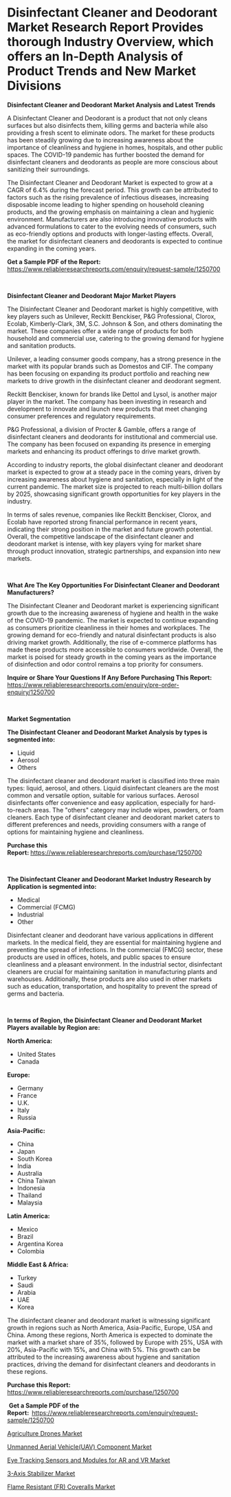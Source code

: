 <p><h1>Disinfectant Cleaner and Deodorant Market Research Report Provides thorough Industry Overview, which offers an In-Depth Analysis of Product Trends and New Market Divisions</h1></p><p><strong>Disinfectant Cleaner and Deodorant Market Analysis and Latest Trends</strong></p>
<p><p>A Disinfectant Cleaner and Deodorant is a product that not only cleans surfaces but also disinfects them, killing germs and bacteria while also providing a fresh scent to eliminate odors. The market for these products has been steadily growing due to increasing awareness about the importance of cleanliness and hygiene in homes, hospitals, and other public spaces. The COVID-19 pandemic has further boosted the demand for disinfectant cleaners and deodorants as people are more conscious about sanitizing their surroundings.</p><p>The Disinfectant Cleaner and Deodorant Market is expected to grow at a CAGR of 6.4% during the forecast period. This growth can be attributed to factors such as the rising prevalence of infectious diseases, increasing disposable income leading to higher spending on household cleaning products, and the growing emphasis on maintaining a clean and hygienic environment. Manufacturers are also introducing innovative products with advanced formulations to cater to the evolving needs of consumers, such as eco-friendly options and products with longer-lasting effects. Overall, the market for disinfectant cleaners and deodorants is expected to continue expanding in the coming years.</p></p>
<p><strong>Get a Sample PDF of the Report:&nbsp;</strong> <a href="https://www.reliableresearchreports.com/enquiry/request-sample/1250700">https://www.reliableresearchreports.com/enquiry/request-sample/1250700</a></p>
<p>&nbsp;</p>
<p><strong>Disinfectant Cleaner and Deodorant Major Market Players</strong></p>
<p><p>The Disinfectant Cleaner and Deodorant market is highly competitive, with key players such as Unilever, Reckitt Benckiser, P&G Professional, Clorox, Ecolab, Kimberly-Clark, 3M, S.C. Johnson & Son, and others dominating the market. These companies offer a wide range of products for both household and commercial use, catering to the growing demand for hygiene and sanitation products.</p><p>Unilever, a leading consumer goods company, has a strong presence in the market with its popular brands such as Domestos and CIF. The company has been focusing on expanding its product portfolio and reaching new markets to drive growth in the disinfectant cleaner and deodorant segment.</p><p>Reckitt Benckiser, known for brands like Dettol and Lysol, is another major player in the market. The company has been investing in research and development to innovate and launch new products that meet changing consumer preferences and regulatory requirements.</p><p>P&G Professional, a division of Procter & Gamble, offers a range of disinfectant cleaners and deodorants for institutional and commercial use. The company has been focused on expanding its presence in emerging markets and enhancing its product offerings to drive market growth.</p><p>According to industry reports, the global disinfectant cleaner and deodorant market is expected to grow at a steady pace in the coming years, driven by increasing awareness about hygiene and sanitation, especially in light of the current pandemic. The market size is projected to reach multi-billion dollars by 2025, showcasing significant growth opportunities for key players in the industry.</p><p>In terms of sales revenue, companies like Reckitt Benckiser, Clorox, and Ecolab have reported strong financial performance in recent years, indicating their strong position in the market and future growth potential. Overall, the competitive landscape of the disinfectant cleaner and deodorant market is intense, with key players vying for market share through product innovation, strategic partnerships, and expansion into new markets.</p></p>
<p>&nbsp;</p>
<p><strong>What Are The Key Opportunities For Disinfectant Cleaner and Deodorant Manufacturers?</strong></p>
<p><p>The Disinfectant Cleaner and Deodorant market is experiencing significant growth due to the increasing awareness of hygiene and health in the wake of the COVID-19 pandemic. The market is expected to continue expanding as consumers prioritize cleanliness in their homes and workplaces. The growing demand for eco-friendly and natural disinfectant products is also driving market growth. Additionally, the rise of e-commerce platforms has made these products more accessible to consumers worldwide. Overall, the market is poised for steady growth in the coming years as the importance of disinfection and odor control remains a top priority for consumers.</p></p>
<p><strong>Inquire or Share Your Questions If Any Before Purchasing This Report:</strong> <a href="https://www.reliableresearchreports.com/enquiry/pre-order-enquiry/1250700">https://www.reliableresearchreports.com/enquiry/pre-order-enquiry/1250700</a></p>
<p>&nbsp;</p>
<p><strong>Market Segmentation</strong></p>
<p><strong>The Disinfectant Cleaner and Deodorant Market Analysis by types is segmented into:</strong></p>
<p><ul><li>Liquid</li><li>Aerosol</li><li>Others</li></ul></p>
<p><p>The disinfectant cleaner and deodorant market is classified into three main types: liquid, aerosol, and others. Liquid disinfectant cleaners are the most common and versatile option, suitable for various surfaces. Aerosol disinfectants offer convenience and easy application, especially for hard-to-reach areas. The "others" category may include wipes, powders, or foam cleaners. Each type of disinfectant cleaner and deodorant market caters to different preferences and needs, providing consumers with a range of options for maintaining hygiene and cleanliness.</p></p>
<p><strong>Purchase this Report:&nbsp;</strong><a href="https://www.reliableresearchreports.com/purchase/1250700">https://www.reliableresearchreports.com/purchase/1250700</a></p>
<p>&nbsp;</p>
<p><strong>The Disinfectant Cleaner and Deodorant Market Industry Research by Application is segmented into:</strong></p>
<p><ul><li>Medical</li><li>Commercial (FCMG)</li><li>Industrial</li><li>Other</li></ul></p>
<p><p>Disinfectant cleaner and deodorant have various applications in different markets. In the medical field, they are essential for maintaining hygiene and preventing the spread of infections. In the commercial (FMCG) sector, these products are used in offices, hotels, and public spaces to ensure cleanliness and a pleasant environment. In the industrial sector, disinfectant cleaners are crucial for maintaining sanitation in manufacturing plants and warehouses. Additionally, these products are also used in other markets such as education, transportation, and hospitality to prevent the spread of germs and bacteria.</p></p>
<p>&nbsp;</p>
<p><strong>In terms of Region, the Disinfectant Cleaner and Deodorant Market Players available by Region are:</strong></p>
<p>
    <p> <strong> North America: </strong>
        <ul>
            <li>United States</li>
            <li>Canada</li>
        </ul>
        </p> 
    <p> <strong> Europe: </strong>
        <ul>
            <li>Germany</li>
            <li>France</li>
            <li>U.K.</li>
            <li>Italy</li>
            <li>Russia</li>
        </ul>
        </p> 
    <p> <strong> Asia-Pacific: </strong>
        <ul>
            <li>China</li>
            <li>Japan</li>
            <li>South Korea</li>
            <li>India</li>
            <li>Australia</li>
            <li>China Taiwan</li>
            <li>Indonesia</li>
            <li>Thailand</li>
            <li>Malaysia</li>
        </ul>
        </p> 
    <p> <strong> Latin America: </strong>
        <ul>
            <li>Mexico</li>
            <li>Brazil</li>
            <li>Argentina Korea</li>
            <li>Colombia</li>
        </ul>
        </p> 
    <p> <strong> Middle East & Africa: </strong>
        <ul>
            <li>Turkey</li>
            <li>Saudi</li>
            <li>Arabia</li>
            <li>UAE</li>
            <li>Korea</li>
        </ul>
    </p>
    </p>
<p><p>The disinfectant cleaner and deodorant market is witnessing significant growth in regions such as North America, Asia-Pacific, Europe, USA and China. Among these regions, North America is expected to dominate the market with a market share of 35%, followed by Europe with 25%, USA with 20%, Asia-Pacific with 15%, and China with 5%. This growth can be attributed to the increasing awareness about hygiene and sanitation practices, driving the demand for disinfectant cleaners and deodorants in these regions.</p></p>
<p><strong>Purchase this Report: </strong><a href="https://www.reliableresearchreports.com/purchase/1250700">https://www.reliableresearchreports.com/purchase/1250700</a></p>
<p>&nbsp;<strong>Get a Sample PDF of the Report:&nbsp;&nbsp;</strong><a href="https://www.reliableresearchreports.com/enquiry/request-sample/1250700">https://www.reliableresearchreports.com/enquiry/request-sample/1250700</a></p>
<p><strong></strong></p>
<p><p><a href="https://forested-sushi-9b0.notion.site/Global-Agriculture-Drones-Market-by-Types-Applications-and-Major-Players-with-Regional-Growth-Rat-4bd7a63ad6ef41cc89f27058036286ad">Agriculture Drones Market</a></p><p><a href="https://lydian-appliance-61d.notion.site/Unmanned-Aerial-Vehicle-UAV-Component-Market-Size-Growth-Outlook-from-2024-to-2031-projecting-at--4ab2839b7c024717a17690c2e8442868">Unmanned Aerial Vehicle(UAV) Component Market</a></p><p><a href="https://view.publitas.com/reportprime-1/eye-tracking-sensors-and-modules-for-ar-and-vr-market-challenges-opportunities-and-growth-drivers-and-major-market-players-forecasted-for-period-from-2024-2031/">Eye Tracking Sensors and Modules for AR and VR Market</a></p><p><a href="https://summer-dogwood-3e9.notion.site/3-Axis-Stabilizer-Market-Size-Market-Share-and-Global-Market-Analysis-Report-2024-2031-f81adbf1d2014fedbd641bf94b996bd7">3-Axis Stabilizer Market</a></p><p><a href="https://view.publitas.com/reportprime-1/flame-resistant-fr-coveralls-market-research-report-provides-thorough-industry-overview-which-offers-an-in-depth-analysis-of-product-trends-and-new-market-divisions/">Flame Resistant (FR) Coveralls Market</a></p></p>